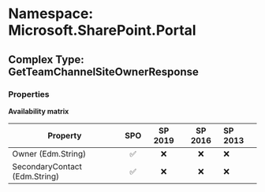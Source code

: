 # Namespace: Microsoft.SharePoint.Portal

## Complex Type: GetTeamChannelSiteOwnerResponse

### Properties

**Availability matrix**

Property | SPO | SP 2019 | SP 2016 | SP 2013
----------|:---:|:-------:|:-------:|:-------
Owner (Edm.String) | ✅ | ❌ | ❌ | ❌
SecondaryContact (Edm.String) | ✅ | ❌ | ❌ | ❌